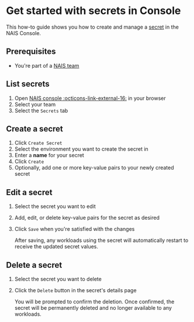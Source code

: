 # Get started with secrets in Console

This how-to guide shows you how to create and manage a [secret](../../explanation/secrets.md) in the NAIS Console.

## Prerequisites

- You're part of a [NAIS team](../team.md)

## List secrets

1. Open [NAIS console :octicons-link-external-16:](https://console.<<tenant()>>.cloud.nais.io) in your browser
2. Select your team
3. Select the `Secrets` tab

## Create a secret

1. Click `Create Secret`
2. Select the environment you want to create the secret in
3. Enter a **name** for your secret
4. Click `Create`
5. Optionally, add one or more key-value pairs to your newly created secret

## Edit a secret

1. Select the secret you want to edit 
2. Add, edit, or delete key-value pairs for the secret as desired
3. Click `Save` when you're satisfied with the changes

    After saving, any workloads using the secret will automatically restart to receive the updated secret values.

## Delete a secret

1. Select the secret you want to delete
2. Click the `Delete` button in the secret's details page

    You will be prompted to confirm the deletion.
    Once confirmed, the secret will be permanently deleted and no longer available to any workloads.
